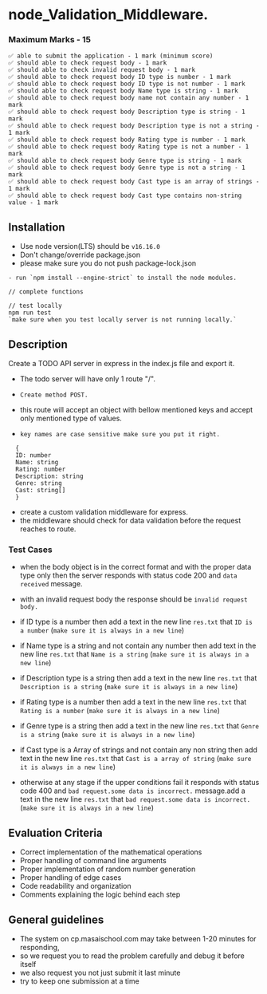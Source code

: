 # node_Validation_Middleware.

### Maximum Marks - 15

```
✅ able to submit the application - 1 mark (minimum score)
✅ should able to check request body - 1 mark
✅ should able to check invalid request body - 1 mark
✅ should able to check request body ID type is number - 1 mark
✅ should able to check request body ID type is not number - 1 mark
✅ should able to check request body Name type is string - 1 mark
✅ should able to check request body name not contain any number - 1 mark
✅ should able to check request body Description type is string - 1 mark
✅ should able to check request body Description type is not a string - 1 mark
✅ should able to check request body Rating type is number - 1 mark
✅ should able to check request body Rating type is not a number - 1 mark
✅ should able to check request body Genre type is string - 1 mark
✅ should able to check request body Genre type is not a string - 1 mark
✅ should able to check request body Cast type is an array of strings - 1 mark
✅ should able to check request body Cast type contains non-string value - 1 mark
```

## Installation

- Use node version(LTS) should be `v16.16.0`
- Don't change/override package.json
- please make sure you do not push package-lock.json

```
- run `npm install --engine-strict` to install the node modules.

// complete functions

// test locally
npm run test
`make sure when you test locally server is not running locally.`

```

## Description

Create a TODO API server in express in the index.js file and export it.

- The todo server will have only 1 route "/".

- `Create method POST.`

- this route will accept an object with bellow mentioned keys and accept only mentioned type of values.

- `key names are case sensitive make sure you put it right.`
```
  {
  ID: number
  Name: string
  Rating: number
  Description: string
  Genre: string
  Cast: string[]
  }
```
- create a custom validation middleware for express.
- the middleware should check for data validation before the request reaches to route.

### Test Cases

- when the body object is in the correct format and with the proper data type only then the server responds with status code 200 and `data received` message.

- with an invalid request body the response should be `invalid request body.`

- if ID type is a number then add a text in the new line `res.txt` that `ID is a number` (`make sure it is always in a new line`) 
    

- if Name type is a string and not contain any number then add text in the new line `res.txt` that `Name is a string` (`make sure it is always in a new line`) 

- if Description type is a string then add a text in the new line `res.txt` that `Description is a string` (`make sure it is always in a new line`)  

- if Rating type is a number then add a text in the new line `res.txt` that `Rating is a number` (`make sure it is always in a new line`) 

- if Genre type is a string then add a text in the new line `res.txt` that `Genre is a string` (`make sure it is always in a new line`) 

- if Cast type is a Array of strings and not contain any non string then add text in the new line `res.txt` that `Cast is a array of string` (`make sure it is always in a new line`) 

- otherwise at any stage if the upper conditions fail it responds with status code 400 and `bad request.some data is incorrect.` message.add a text in the new line `res.txt` that `bad request.some data is incorrect.` (`make sure it is always in a new line`)

## Evaluation Criteria

- Correct implementation of the mathematical operations
- Proper handling of command line arguments
- Proper implementation of random number generation
- Proper handling of edge cases
- Code readability and organization
- Comments explaining the logic behind each step

## General guidelines

- The system on cp.masaischool.com may take between 1-20 minutes for responding,
- so we request you to read the problem carefully and debug it before itself
- we also request you not just submit it last minute
- try to keep one submission at a time
